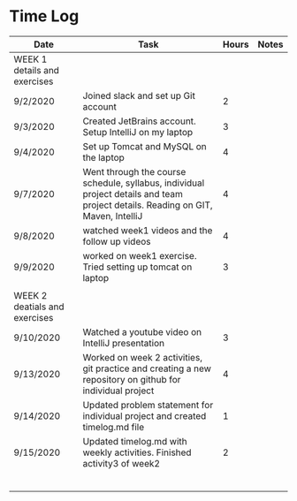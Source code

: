 # Time Log

| Date | Task | Hours | Notes|
|------|------|-------|------|
| WEEK 1 details and exercises  |  | |
| 9/2/2020| Joined slack and set up Git account | 2 | |
| 9/3/2020| Created JetBrains account. Setup IntelliJ on my laptop | 3 | |
| 9/4/2020| Set up Tomcat and MySQL on the laptop | 4 | |
| 9/7/2020| Went through the course schedule, syllabus, individual project details and team project details. Reading on GIT, Maven, IntelliJ | 4 | |
| 9/8/2020| watched week1 videos and the follow up videos | 4 | |
| 9/9/2020| worked on week1 exercise. Tried setting up tomcat on laptop | 3 | |
| | |  | |
| WEEK 2 deatials and exercises |  | |
| 9/10/2020| Watched a youtube video on IntelliJ presentation | 3 | |
| 9/13/2020| Worked on week 2 activities, git practice and creating a new repository on github for individual project | 4 | |
| 9/14/2020| Updated problem statement for individual project and created timelog.md file | 1 | |
| 9/15/2020| Updated timelog.md with weekly activities. Finished activity3 of week2 | 2 | |
| | |  | |
| | |  | |
| | |  | |
| | |  | |
| | |  | |
| | |  | |

